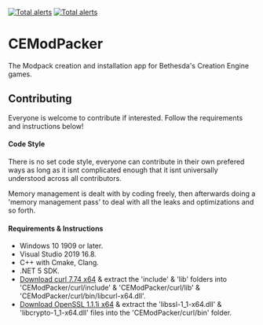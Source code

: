 [![Total alerts](https://img.shields.io/lgtm/alerts/g/Stryxus/Blaze.svg?logo=lgtm&logoWidth=18)](https://lgtm.com/projects/g/Stryxus/Blaze/alerts/)
[![Total alerts](https://img.shields.io/lgtm/alerts/g/Stryxus/Blaze.svg?logo=lgtm&logoWidth=18)](https://lgtm.com/projects/g/Stryxus/Blaze/alerts/)
# CEModPacker
The Modpack creation and installation app for Bethesda's Creation Engine games.
## Contributing
Everyone is welcome to contribute if interested. Follow the requirements and instructions below!
#### Code Style
There is no set code style, everyone can contribute in their own prefered ways as long as it isnt complicated enough that it isnt universally understood across all contributors.

Memory management is dealt with by coding freely, then afterwards doing a 'memory management pass' to deal with all the leaks and optimizations and so forth.
#### Requirements & Instructions
- Windows 10 1909 or later.
- Visual Studio 2019 16.8.
- C++ with Cmake, Clang.
- .NET 5 SDK.
- [Download curl 7.74 x64](https://curl.se/windows/) & extract the 'include' & 'lib' folders into 'CEModPacker/curl/include' & 'CEModPacker/curl/lib' & 'CEModPacker/curl/bin/libcurl-x64.dll'.
- [Download OpenSSL 1.1.1i x64](https://curl.se/windows/) & extract the 'libssl-1_1-x64.dll' & 'libcrypto-1_1-x64.dll' files into the 'CEModPacker/curl/bin' folder.
